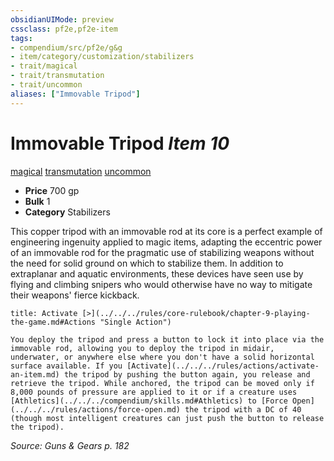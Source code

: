 ```yaml
---
obsidianUIMode: preview
cssclass: pf2e,pf2e-item
tags:
- compendium/src/pf2e/g&g
- item/category/customization/stabilizers
- trait/magical
- trait/transmutation
- trait/uncommon
aliases: ["Immovable Tripod"]
---
```

# Immovable Tripod *Item 10*  
[magical](../../../Rules/traits/magical.md)  [transmutation](../../../Rules/traits/transmutation.md)  [uncommon](../../../Rules/traits/uncommon.md)  

- **Price** 700 gp
- **Bulk** 1
- **Category** Stabilizers

This copper tripod with an immovable rod at its core is a perfect example of engineering ingenuity applied to magic items, adapting the eccentric power of an immovable rod for the pragmatic use of stabilizing weapons without the need for solid ground on which to stabilize them. In addition to extraplanar and aquatic environments, these devices have seen use by flying and climbing snipers who would otherwise have no way to mitigate their weapons' fierce kickback.

```ad-embed-ability
title: Activate [>](../../../rules/core-rulebook/chapter-9-playing-the-game.md#Actions "Single Action")

You deploy the tripod and press a button to lock it into place via the immovable rod, allowing you to deploy the tripod in midair, underwater, or anywhere else where you don't have a solid horizontal surface available. If you [Activate](../../../rules/actions/activate-an-item.md) the tripod by pushing the button again, you release and retrieve the tripod. While anchored, the tripod can be moved only if 8,000 pounds of pressure are applied to it or if a creature uses [Athletics](../../../compendium/skills.md#Athletics) to [Force Open](../../../rules/actions/force-open.md) the tripod with a DC of 40 (though most intelligent creatures can just push the button to release the tripod).
```

*Source: Guns & Gears p. 182*
